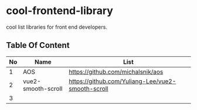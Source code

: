# cool-frontend-library
cool list libraries for front end developers.

## Table Of Content
| No | Name               | List                                              |
|----|--------------------|---------------------------------------------------|
| 1  | AOS                | https://github.com/michalsnik/aos                 |
| 2  | vue2-smooth-scroll | https://github.com/Yuliang-Lee/vue2-smooth-scroll |
| 3  |                    |                                                   |
